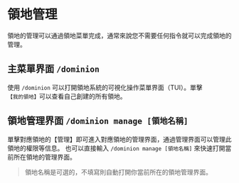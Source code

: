# 領地管理

領地的管理可以通過領地菜單完成，通常來說您不需要任何指令就可以完成領地的管理。

## 主菜單界面 `/dominion`

使用 `/dominion` 可以打開領地系統的可視化操作菜單界面（TUI）。單擊`【我的領地】`可以查看自己創建的所有領地。

## 領地管理界面 `/dominion manage [領地名稱]`

單擊對應領地的【管理】即可進入對應領地的管理界面，通過管理界面可以管理此領地的權限等信息。 也可以直接輸入
`/dominion manage [領地名稱]` 來快速打開當前所在領地的管理界面。

> 領地名稱是可選的，不填寫則自動打開你當前所在的領地管理界面。
